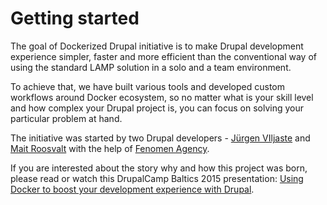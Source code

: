 # Getting started

The goal of Dockerized Drupal initiative is to make Drupal development experience simpler, faster and more efficient than the conventional way of using the standard LAMP solution in a solo and a team environment.

To achieve that, we have built various tools and developed custom workflows around Docker ecosystem, so no matter what is your skill level and how complex your Drupal project is, you can focus on solving your particular problem at hand.

The initiative was started by two Drupal developers - [Jürgen VIljaste](https://www.drupal.org/u/viljaste) and [Mait Roosvalt](https://www.drupal.org/u/maitzzz) with the help of [Fenomen Agency](http://fenomen.ee/en).

If you are interested about the story why and how this project was born, please read or watch this DrupalCamp Baltics 2015 presentation: [Using Docker to boost your development experience with Drupal](https://github.com/dockerizedrupal/drupalcamp-baltics-2015).
